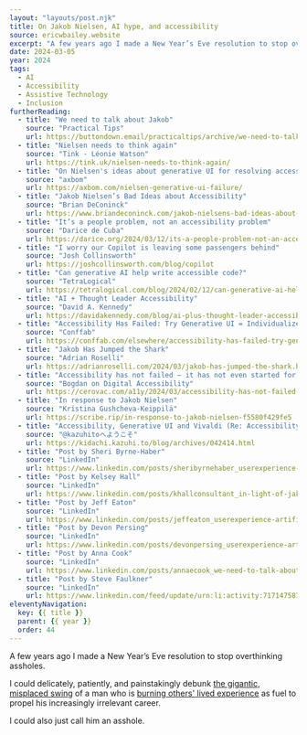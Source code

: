 ```yaml
---
layout: "layouts/post.njk"
title: On Jakob Nielsen, AI hype, and accessibility
source: ericwbailey.website
excerpt: "A few years ago I made a New Year’s Eve resolution to stop overthinking assholes"
date: 2024-03-05
year: 2024
tags:
  - AI
  - Accessibility
  - Assistive Technology
  - Inclusion
furtherReading:
  - title: "We need to talk about Jakob"
    source: "Practical Tips"
    url: https://buttondown.email/practicaltips/archive/we-need-to-talk-about-jakob/
  - title: "Nielsen needs to think again"
    source: "Tink - Léonie Watson"
    url: https://tink.uk/nielsen-needs-to-think-again/
  - title: "On Nielsen's ideas about generative UI for resolving accessibility"
    source: "axbom"
    url: https://axbom.com/nielsen-generative-ui-failure/
  - title: "Jakob Nielsen’s Bad Ideas about Accessibility"
    source: "Brian DeConinck"
    url: https://www.briandeconinck.com/jakob-nielsens-bad-ideas-about-accessibility/
  - title: "It’s a people problem, not an accessibility problem"
    source: "Darice de Cuba"
    url: https://darice.org/2024/03/12/its-a-people-problem-not-an-accessibility-problem/
  - title: "I worry our Copilot is leaving some passengers behind"
    source: "Josh Collinsworth"
    url: https://joshcollinsworth.com/blog/copilot
  - title: "Can generative AI help write accessible code?"
    source: "TetraLogical"
    url: https://tetralogical.com/blog/2024/02/12/can-generative-ai-help-write-accessible-code/
  - title: "AI + Thought Leader Accessibility"
    source: "David A. Kennedy"
    url: https://davidakennedy.com/blog/ai-plus-thought-leader-accessibility/
  - title: "Accessibility Has Failed: Try Generative UI = Individualized UX"
    source: "Conffab"
    url: https://conffab.com/elsewhere/accessibility-has-failed-try-generative-ui-individualized-ux/
  - title: "Jakob Has Jumped the Shark"
    source: "Adrian Roselli"
    url: https://adrianroselli.com/2024/03/jakob-has-jumped-the-shark.html
  - title: "Accessibility has not failed – it has not even started for real"
    source: "Bogdan on Digital Accessibility"
    url: https://cerovac.com/a11y/2024/03/accessibility-has-not-failed-it-has-not-even-started-for-real/
  - title: "In response to Jakob Nielsen"
    source: "Kristina Gushcheva-Keippilä"
    url: https://scribe.rip/in-response-to-jakob-nielsen-f5580f429fe5
  - title: "Accessibility, Generative UI and Vivaldi (Re: Accessibility Has Failed: Try Generative UI = Individualized UX)"
    source: "@kazuhitoへようこそ"
    url: https://kidachi.kazuhi.to/blog/archives/042414.html
  - title: "Post by Sheri Byrne-Haber"
    source: "LinkedIn"
    url: https://www.linkedin.com/posts/sheribyrnehaber_userexperience-artificialintelligence-accessibility-activity-7169454946420011008-Ucee/
  - title: "Post by Kelsey Hall"
    source: "LinkedIn"
    url: https://www.linkedin.com/posts/khallconsultant_in-light-of-jakob-nielsens-fallacy-riddled-activity-7169685050794459137-X0Ns/
  - title: "Post by Jeff Eaton"
    source: "LinkedIn"
    url: https://www.linkedin.com/posts/jeffeaton_userexperience-artificialintelligence-accessibility-activity-7168993446999838721-Hc6k
  - title: "Post by Devon Persing"
    source: "LinkedIn"
    url: https://www.linkedin.com/posts/devonpersing_userexperience-artificialintelligence-accessibility-activity-7169103160257564672-nDMS
  - title: "Post by Anna Cook"
    source: "LinkedIn"
    url: https://www.linkedin.com/posts/annaecook_we-need-to-talk-about-jakob-activity-7170478771333001216-mWLq
  - title: "Post by Steve Faulkner"
    source: "LinkedIn"
    url: https://www.linkedin.com/feed/update/urn:li:activity:7171475871113945088
eleventyNavigation:
  key: {{ title }}
  parent: {{ year }}
  order: 44
---
```


A few years ago I made a New Year’s Eve resolution to stop overthinking assholes.

I could delicately, patiently, and painstakingly debunk [the gigantic, misplaced swing](https://web.archive.org/web/20240229233609/https://jakobnielsenphd.substack.com/p/accessibility-generative-ui) of a man who is [burning others' lived experience](https://tink.uk/nielsen-needs-to-think-again/) as fuel to propel his increasingly irrelevant career.

I could also just call him an asshole.
